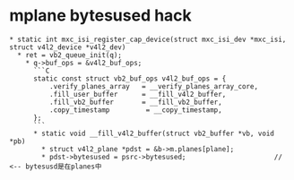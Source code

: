 # mplane bytesused hack

```
* static int mxc_isi_register_cap_device(struct mxc_isi_dev *mxc_isi, struct v4l2_device *v4l2_dev)
  * ret = vb2_queue_init(q);
    * q->buf_ops = &v4l2_buf_ops;
      ```C
      static const struct vb2_buf_ops v4l2_buf_ops = {
          .verify_planes_array   = __verify_planes_array_core,
          .fill_user_buffer      = __fill_v4l2_buffer,
          .fill_vb2_buffer       = __fill_vb2_buffer,
          .copy_timestamp         = __copy_timestamp,
      };
      ```
      * static void __fill_v4l2_buffer(struct vb2_buffer *vb, void *pb)
        * struct v4l2_plane *pdst = &b->m.planes[plane];
        * pdst->bytesused = psrc->bytesused;                      // <-- bytesusd是在planes中
```